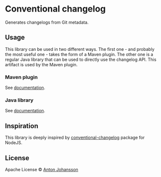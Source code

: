 # Conventional changelog

Generates changelogs from Git metadata.


## Usage

This library can be used in two different ways. The first one - and probably the most useful one - takes the form of a Maven plugin. The other one is a regular Java library that can be used to directly use the changelog API. This artifact is used by the Maven plugin.

### Maven plugin

See [documentation](./conventional-changelog-maven-plugin).

### Java library

See [documentation](./conventional-changelog-core).


## Inspiration

This library is deeply inspired by [conventional-changelog](https://github.com/conventional-changelog/conventional-changelog) package for NodeJS.


## License

Apache License © [Anton Johansson](https://anton-johansson.com)
